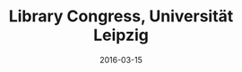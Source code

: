 ---
title: Library Congress, Universität Leipzig
date: "2016-03-15"
location: Leipzig, Germany
credit: Dr. Francis Harvey 
images: [image01-lg.jpg, image02-lg.jpg]
thumbs: [image01-thb.jpg, image02-thb.jpg]
---